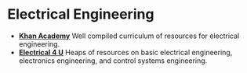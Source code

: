# Electrical Engineering
* __[Khan Academy](https://www.khanacademy.org/science/electrical-engineering)__
  Well compiled curriculum of resources for electrical engineering.
* __[Electrical 4 U](https://www.electrical4u.com/)__
   Heaps of resources on basic electrical engineering, electronics engineering, and control systems engineering.
